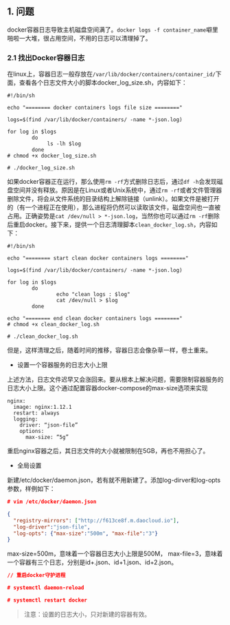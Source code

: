 ## 1. 问题

docker容器日志导致主机磁盘空间满了。`docker logs -f container_name`噼里啪啦一大堆，很占用空间，不用的日志可以清理掉了。 

### 2.1 找出Docker容器日志

在linux上，容器日志一般存放在`/var/lib/docker/containers/container_id/`下面，查看各个日志文件大小的脚本docker_log_size.sh，内容如下：

```shell
#!/bin/sh

echo "======== docker containers logs file size ========"  

logs=$(find /var/lib/docker/containers/ -name *-json.log)  

for log in $logs  
        do  
             ls -lh $log   
        done  
# chmod +x docker_log_size.sh

# ./docker_log_size.sh
```



如果docker容器正在运行，那么使用`rm -rf`方式删除日志后，通过`df -h`会发现磁盘空间并没有释放。原因是在Linux或者Unix系统中，通过`rm -rf`或者文件管理器删除文件，将会从文件系统的目录结构上解除链接（unlink）。如果文件是被打开的（有一个进程正在使用），那么进程将仍然可以读取该文件，磁盘空间也一直被占用。正确姿势是`cat /dev/null > *-json.log`，当然你也可以通过`rm -rf`删除后重启docker。接下来，提供一个日志清理脚本`clean_docker_log.sh`，内容如下：

```xshell
#!/bin/sh 

echo "======== start clean docker containers logs ========"  

logs=$(find /var/lib/docker/containers/ -name *-json.log)  

for log in $logs  
        do  
                echo "clean logs : $log"  
                cat /dev/null > $log  
        done  

echo "======== end clean docker containers logs ========"  
# chmod +x clean_docker_log.sh

# ./clean_docker_log.sh
```

但是，这样清理之后，随着时间的推移，容器日志会像杂草一样，卷土重来。



- 设置一个容器服务的日志大小上限

上述方法，日志文件迟早又会涨回来。要从根本上解决问题，需要限制容器服务的日志大小上限。这个通过配置容器docker-compose的max-size选项来实现

```shell
nginx: 
  image: nginx:1.12.1 
  restart: always 
  logging: 
    driver: “json-file” 
    options: 
      max-size: “5g” 
```

重启nginx容器之后，其日志文件的大小就被限制在5GB，再也不用担心了。

- 全局设置

新建/etc/docker/daemon.json，若有就不用新建了。添加log-dirver和log-opts参数，样例如下：

```json
# vim /etc/docker/daemon.json

{
  "registry-mirrors": ["http://f613ce8f.m.daocloud.io"],
  "log-driver":"json-file",
  "log-opts": {"max-size":"500m", "max-file":"3"}
}
```

max-size=500m，意味着一个容器日志大小上限是500M， 
max-file=3，意味着一个容器有三个日志，分别是id+.json、id+1.json、id+2.json。

```json
// 重启docker守护进程

# systemctl daemon-reload

# systemctl restart docker
```

> 注意：设置的日志大小，只对新建的容器有效。 